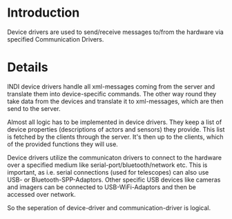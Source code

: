 # Introduction #

Device drivers are used to send/receive messages to/from the hardware via specified Communication Drivers.


# Details #

INDI device drivers handle all xml-messages coming from the server and translate them into device-specific commands. The other way round they take data from the devices and translate it to xml-messages, which are then send to the server.

Almost all logic has to be implemented in device drivers. They keep a list of device properties (descriptions of actors and sensors) they provide. This list is fetched by the clients through the server. It's then up to the clients, which of the provided functions they will use.

Device drivers utilize the communicaton drivers to connect to the hardware over a specified medium like serial-port/bluetooth/network etc.
This is important, as i.e. serial connections (used for telescopes) can also use USB- or Bluetooth-SPP-Adaptors. Other specific USB devices like cameras and imagers can be connected to USB-WiFi-Adaptors and then be accessed over network.

So the seperation of device-driver and communication-driver is logical.
